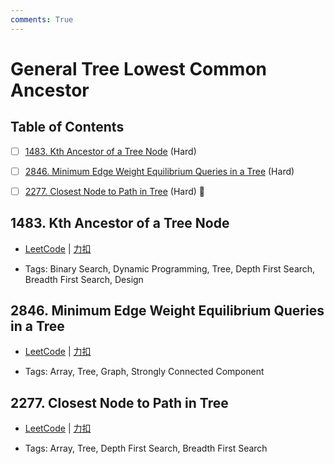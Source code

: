 ```yaml
---
comments: True
---
```


# General Tree Lowest Common Ancestor

## Table of Contents

- [ ] [1483. Kth Ancestor of a Tree Node](#1483-kth-ancestor-of-a-tree-node) (Hard)
- [ ] [2846. Minimum Edge Weight Equilibrium Queries in a Tree](#2846-minimum-edge-weight-equilibrium-queries-in-a-tree) (Hard)
- [ ] [2277. Closest Node to Path in Tree](#2277-closest-node-to-path-in-tree) (Hard) 👑


## 1483. Kth Ancestor of a Tree Node

-    [LeetCode](https://leetcode.com/problems/kth-ancestor-of-a-tree-node/) | [力扣](https://leetcode.cn/problems/kth-ancestor-of-a-tree-node/)

-   Tags: Binary Search, Dynamic Programming, Tree, Depth First Search, Breadth First Search, Design



## 2846. Minimum Edge Weight Equilibrium Queries in a Tree

-    [LeetCode](https://leetcode.com/problems/minimum-edge-weight-equilibrium-queries-in-a-tree/) | [力扣](https://leetcode.cn/problems/minimum-edge-weight-equilibrium-queries-in-a-tree/)

-   Tags: Array, Tree, Graph, Strongly Connected Component



## 2277. Closest Node to Path in Tree

-    [LeetCode](https://leetcode.com/problems/closest-node-to-path-in-tree/) | [力扣](https://leetcode.cn/problems/closest-node-to-path-in-tree/)

-   Tags: Array, Tree, Depth First Search, Breadth First Search
